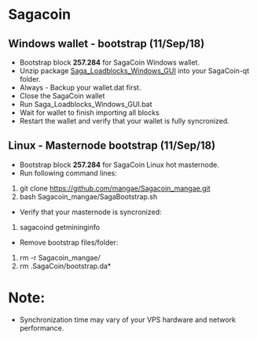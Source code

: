 # Sagacoin
## Windows wallet - bootstrap (11/Sep/18)
- Bootstrap block **257.284** for SagaCoin Windows wallet.
- Unzip package [Saga_Loadblocks_Windows_GUI](https://drive.google.com/file/d/12Lr5ueeiDXGLgVhCLnCgBl65R7HDlZME/view?usp=sharing) into your SagaCoin-qt folder.
- Always - Backup your wallet.dat first.
- Close the SagaCoin wallet
- Run Saga_Loadblocks_Windows_GUI.bat
- Wait for wallet to finish importing all blocks
- Restart the wallet and verify that your wallet is fully syncronized.

## Linux - Masternode bootstrap (11/Sep/18)
- Bootstrap block **257.284** for SagaCoin Linux hot masternode.
- Run following command lines:
1. git clone https://github.com/mangae/Sagacoin_mangae.git
2. bash Sagacoin_mangae/SagaBootstrap.sh
- Verify that your masternode is syncronized:
1. sagacoind getmininginfo
- Remove bootstrap files/folder:
1. rm -r Sagacoin_mangae/
2. rm .SagaCoin/bootstrap.da*

# Note:
- Synchronization time may vary of your VPS hardware and network performance.
